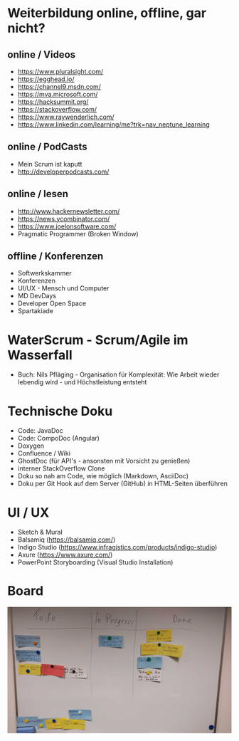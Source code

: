 # Weiterbildung online, offline, gar nicht?

## online / Videos
* https://www.pluralsight.com/
* https://egghead.io/
* https://channel9.msdn.com/
* https://mva.microsoft.com/
* https://hacksummit.org/
* https://stackoverflow.com/
* https://www.raywenderlich.com/
* https://www.linkedin.com/learning/me?trk=nav_neptune_learning

## online / PodCasts
* Mein Scrum ist kaputt
* http://developerpodcasts.com/

## online / lesen
* http://www.hackernewsletter.com/
* https://news.ycombinator.com/
* https://www.joelonsoftware.com/
* Pragmatic Programmer (Broken Window)

## offline / Konferenzen
* Softwerkskammer
* Konferenzen
* UI/UX - Mensch und Computer
* MD DevDays
* Developer Open Space
* Spartakiade

# WaterScrum - Scrum/Agile im Wasserfall
* Buch: Nils Pfläging - Organisation für Komplexität: Wie Arbeit wieder lebendig wird - und Höchstleistung entsteht

# Technische Doku
* Code: JavaDoc
* Code: CompoDoc (Angular)
* Doxygen
* Confluence / Wiki
* GhostDoc (für API's - ansonsten mit Vorsicht zu genießen)
* interner StackOverflow Clone
* Doku so nah am Code, wie möglich (Markdown, AsciiDoc)
* Doku per Git Hook auf dem Server (GitHub) in HTML-Seiten überführen

# UI / UX 
* Sketch & Mural
* Balsamiq (https://balsamiq.com/)
* Indigo Studio (https://www.infragistics.com/products/indigo-studio)
* Axure (https://www.axure.com/)
* PowerPoint Storyboarding (Visual Studio Installation)

# Board
![Board](Board.jpg)
